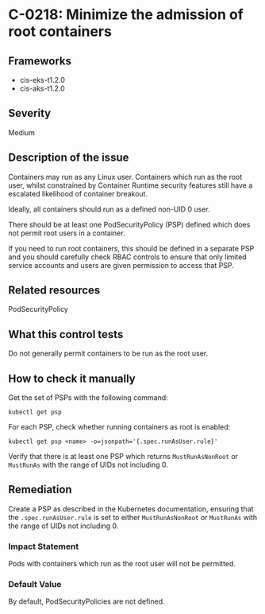 # C-0218: Minimize the admission of root containers

## Frameworks
* cis-eks-t1.2.0
* cis-aks-t1.2.0
 
## Severity
Medium

## Description of the issue
Containers may run as any Linux user. Containers which run as the root user, whilst constrained by Container Runtime security features still have a escalated likelihood of container breakout.

 Ideally, all containers should run as a defined non-UID 0 user.

 There should be at least one PodSecurityPolicy (PSP) defined which does not permit root users in a container.

 If you need to run root containers, this should be defined in a separate PSP and you should carefully check RBAC controls to ensure that only limited service accounts and users are given permission to access that PSP.
 
## Related resources
PodSecurityPolicy
 
## What this control tests 
Do not generally permit containers to be run as the root user.
 
## How to check it manually 
Get the set of PSPs with the following command:

 
```
kubectl get psp

```
 For each PSP, check whether running containers as root is enabled:

 
```
kubectl get psp <name> -o=jsonpath='{.spec.runAsUser.rule}'

```
 Verify that there is at least one PSP which returns `MustRunAsNonRoot` or `MustRunAs` with the range of UIDs not including 0.
 
## Remediation
Create a PSP as described in the Kubernetes documentation, ensuring that the `.spec.runAsUser.rule` is set to either `MustRunAsNonRoot` or `MustRunAs` with the range of UIDs not including 0.
 
### Impact Statement
Pods with containers which run as the root user will not be permitted.
 
### Default Value
By default, PodSecurityPolicies are not defined.
 
